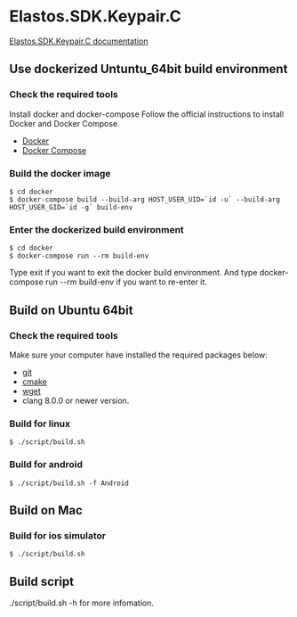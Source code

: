 # Elastos.SDK.Keypair.C

[Elastos.SDK.Keypair.C documentation](https://elastoswalletlibc.readthedocs.io)

## Use dockerized Untuntu_64bit build environment

### Check the required tools
Install docker and docker-compose
Follow the official instructions to install Docker and Docker Compose.

* [Docker](https://docs.docker.com/install/)
* [Docker Compose](https://docs.docker.com/compose/install/)

### Build the docker image

```shell
$ cd docker
$ docker-compose build --build-arg HOST_USER_UID=`id -u` --build-arg HOST_USER_GID=`id -g` build-env

```

### Enter the dockerized build environment

```shell
$ cd docker
$ docker-compose run --rm build-env

```
Type exit if you want to exit the docker build environment. And type docker-compose run --rm build-env if you want to re-enter it.

## Build on Ubuntu 64bit
### Check the required tools
Make sure your computer have installed the required packages below:
* [git](https://www.git-scm.com/downloads)
* [cmake](https://cmake.org/download)
* [wget](https://www.gnu.org/software/wget)
* clang 8.0.0 or newer version.

### Build for linux


```shell
$ ./script/build.sh
```

### Build for android

```shell
$ ./script/build.sh -f Android
```


## Build on Mac
### Build for ios simulator

```shell
$ ./script/build.sh
```

## Build script

./script/build.sh -h for more infomation.
